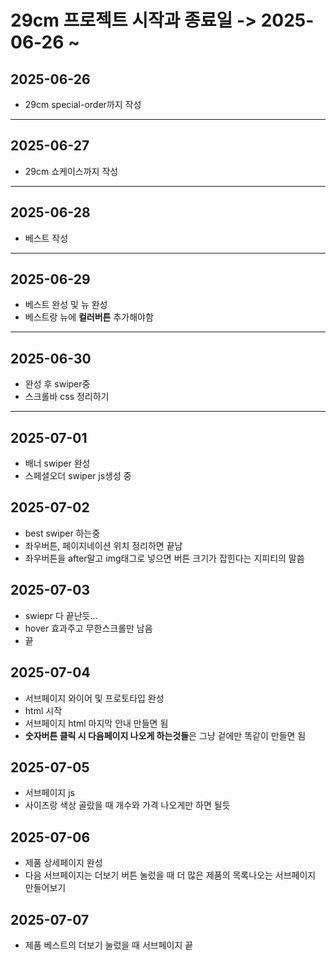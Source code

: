 # 29cm 프로젝트 시작과 종료일 -> 2025-06-26 ~ 
## 2025-06-26
* 29cm special-order까지 작성
----
## 2025-06-27
* 29cm 쇼케이스까지 작성
----
## 2025-06-28
* 베스트 작성
----
## 2025-06-29
* 베스트 완성 및 뉴 완성
* 베스트랑 뉴에 **컬러버튼** 추가해야함
----
## 2025-06-30
* 완성 후 swiper중
* 스크롤바 css 정리하기
----
## 2025-07-01
* 배너 swiper 완성
* 스페셜오더 swiper js생성 중

## 2025-07-02
* best swiper 하는중
* 좌우버튼, 페이지네이션 위치 정리하면 끝남
* 좌우버튼을 after말고 img태그로 넣으면 버튼 크기가 잡힌다는 지피티의 말씀

## 2025-07-03
* swiepr 다 끝난듯...
* hover 효과주고 무한스크롤만 남음
* 끝 

## 2025-07-04
* 서브페이지 와이어 및 프로토타입 완성
* html 시작
* 서브페이지 html 마지막 안내 만들면 됨
* **숫자버튼 클릭 시 다음페이지 나오게 하는것들**은 그냥 겉에만 똑같이 만들면 됨 

## 2025-07-05
* 서브페이지 js
* 사이즈랑 색상 골랐을 때 개수와 가격 나오게만 하면 될듯

## 2025-07-06
* 제품 상세페이지 완성
* 다음 서브페이지는 더보기 버튼 눌렀을 때 더 많은 제품의 목록나오는 서브페이지 만들어보기

## 2025-07-07
* 제품 베스트의 더보기 눌렀을 때 서브페이지 끝